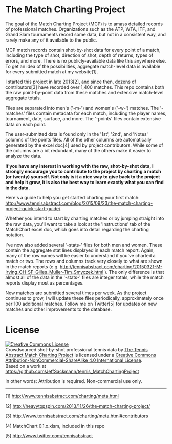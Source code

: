 # The Match Charting Project

The goal of the Match Charting Project (MCP) is to amass detailed records of professional matches. Organizations such as the ATP, WTA, ITF, and Grand Slam tournaments record some data, but not in a consistent way, and rarely make any of it available to the public.

MCP match records contain shot-by-shot data for every point of a match, including the type of shot, direction of shot, depth of returns, types of errors, and more. There is no publicly-available data like this anywhere else. To get an idea of the possibilities, aggregate match-level data is available for every submitted match at my website[1].

I started this project in late 2013[2], and since then, dozens of contributors[3] have recorded over 1,400 matches. This repo contains both the raw point-by-point data from these matches and extensive match-level aggregate totals.

Files are separated into men's ('-m-') and women's ('-w-') matches. The '-matches' files contain metadata for each match, including the player names, tournament, date, surface, and more. The '-points' files contain extensive data on each point.

The user-submitted data is found only in the '1st', '2nd', and 'Notes' columns of the points files. All of the other columns are automatically generated by the excel doc[4] used by project contributors. While some of the columns are a bit redundant, many of the others make it easier to analyze the data.

**If you have any interest in working with the raw, shot-by-shot data, I strongly encourage you to contribute to the project by charting a match (or twenty) yourself. Not only is it a nice way to give back to the project and help it grow, it is also the best way to learn exactly what you can find in the data.**

Here's a guide to help you get started charting your first match:
http://www.tennisabstract.com/blog/2015/09/23/the-match-charting-project-quick-start-guide/ 

Whether you intend to start by charting matches or by jumping straight into the raw data, you'll want to take a look at the 'Instructions' tab of the MatchChart excel doc, which goes into detail regarding the charting notation.

I've now also added several '-stats-' files for both men and women. These contain the aggregate stat lines displayed in each match report. Again, many of the row names will be easier to understand if you've charted a match or two. The rows and columns track very closely to what are shown in the match reports (e.g. http://tennisabstract.com/charting/20150321-M-Irving_CH-SF-Gilles_Muller-Tim_Smyczek.html ). The only difference is that almost all of the data in the '-stats-' files are integer totals, while the match reports display most as percentages.

New matches are submitted several times per week. As the project continues to grow, I will update these files periodically, approximately once per 100 additional matches. Follow me on Twitter[5] for updates on new matches and other improvements to the database.

# License

<a rel="license" href="http://creativecommons.org/licenses/by-nc-sa/4.0/"><img alt="Creative Commons License" style="border-width:0" src="https://i.creativecommons.org/l/by-nc-sa/4.0/88x31.png" /></a><br /><span xmlns:dct="http://purl.org/dc/terms/" href="http://purl.org/dc/dcmitype/Dataset" property="dct:title" rel="dct:type">Crowdsourced shot-by-shot professional tennis data</span> by <a xmlns:cc="http://creativecommons.org/ns#" href="http://www.tennisabstract.com/charting/meta.html" property="cc:attributionName" rel="cc:attributionURL">The Tennis Abstract Match Charting Project</a> is licensed under a <a rel="license" href="http://creativecommons.org/licenses/by-nc-sa/4.0/">Creative Commons Attribution-NonCommercial-ShareAlike 4.0 International License</a>.<br />Based on a work at <a xmlns:dct="http://purl.org/dc/terms/" href="https://github.com/JeffSackmann/tennis_MatchChartingProject" rel="dct:source">https://github.com/JeffSackmann/tennis_MatchChartingProject</a>

In other words: Attribution is required. Non-commercial use only.

---

[1] http://www.tennisabstract.com/charting/meta.html

[2] http://heavytopspin.com/2013/11/26/the-match-charting-project/

[3] http://www.tennisabstract.com/charting/meta.html#contributors

[4] MatchChart 0.1.x.xlsm, included in this repo

[5] http://www.twitter.com/tennisabstract
